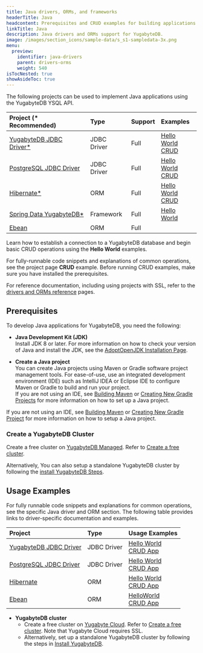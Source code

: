 ```yaml
---
title: Java drivers, ORMs, and frameworks
headerTitle: Java
headcontent: Prerequisites and CRUD examples for building applications in Java.
linkTitle: Java
description: Java drivers and ORMs support for YugabyteDB.
image: /images/section_icons/sample-data/s_s1-sampledata-3x.png
menu:
  preview:
    identifier: java-drivers
    parent: drivers-orms
    weight: 540
isTocNested: true
showAsideToc: true
---
```

The following projects can be used to implement Java applications using the YugabyteDB YSQL API.


| Project (* Recommended) | Type | Support | Examples |
| :------ | :--- | :------ | :------- |
| [YugabyteDB JDBC Driver*](yugabyte-jdbc) | JDBC Driver | Full | [Hello World](/preview/quick-start/build-apps/java/ysql-yb-jdbc) <br />[CRUD](yugabyte-jdbc) |
| [PostgreSQL JDBC Driver](/preview/reference/drivers/java/postgres-jdbc-reference/) | JDBC Driver | Full | [Hello World](/preview/quick-start/build-apps/java/ysql-jdbc) <br />[CRUD](postgres-jdbc)|
| [Hibernate*](hibernate) | ORM |  Full | [Hello World](/preview/quick-start/build-apps/java/ysql-hibernate) <br />[CRUD](hibernate/#working-with-domain-objects) |
| [Spring Data YugabyteDB*](/preview/integrations/spring-framework/sdyb/) | Framework |  Full | [Hello World](/preview/quick-start/build-apps/java/ysql-sdyb) |
| [Ebean](ebean) | ORM | Full |

Learn how to establish a connection to a YugabyteDB database and begin basic CRUD operations using the **Hello World** examples.

For fully-runnable code snippets and explanations of common operations, see the project page **CRUD** example. Before running CRUD examples, make sure you have installed the prerequisites.

For reference documentation, including using projects with SSL, refer to the [drivers and ORMs reference](../../reference/drivers/java/yugabyte-jdbc-reference/) pages.

## Prerequisites

To develop Java applications for YugabyteDB, you need the following:

- **Java Development Kit (JDK)**\
  Install JDK 8 or later. For more information on how to check your version of Java and install the JDK, see the [AdoptOpenJDK Installation Page](https://adoptopenjdk.net/installation.html).

- **Create a Java project**\
  You can create Java projects using Maven or Gradle software project management tools. For ease-of-use, use an integrated development environment (IDE) such as IntelliJ IDEA or Eclipse IDE to configure Maven or Gradle to build and run your project.\
  If you are not using an IDE, see [Building Maven](https://maven.apache.org/guides/development/guide-building-maven.html) or [Creating New Gradle Projects](https://docs.gradle.org/current/samples/sample_building_java_applications.html) for more information on how to set up a Java project.


If you are not using an IDE, see [Building Maven](https://maven.apache.org/guides/development/guide-building-maven.html) or [Creating New Gradle Project](https://docs.gradle.org/current/samples/sample_building_java_applications.html) for more information on how to setup a Java project.

### Create a YugabyteDB Cluster

Create a free cluster on [YugabyteDB Managed](https://www.yugabyte.com/cloud/). Refer to [Create a free cluster](../../yugabyte-cloud/cloud-basics/create-clusters-free/). 

Alternatively, You can also setup a standalone YugabyteDB cluster by following the [install YugabyteDB Steps](/preview/quick-start/install/macos).

## Usage Examples

For fully runnable code snippets and explanations for common operations, see the specific Java driver and ORM section. The following table provides links to driver-specific documentation and examples.

| Project | Type | Usage Examples |
| :------ | :--- | :------------- |
| [YugabyteDB JDBC Driver](/preview/reference/drivers/java/yugabyte-jdbc-reference/) | JDBC Driver | [Hello World](/preview/quick-start/build-apps/java/ysql-yb-jdbc) <br />[CRUD App](yugabyte-jdbc)
| [PostgreSQL JDBC Driver](/preview/reference/drivers/java/postgres-jdbc-reference/) | JDBC Driver | [Hello World](/preview/quick-start/build-apps/java/ysql-jdbc) <br />[CRUD App](postgres-jdbc)
| [Hibernate](hibernate) | ORM |  [Hello World](/preview/quick-start/build-apps/java/ysql-hibernate) <br />[CRUD App](hibernate/#working-with-domain-objects) |
| [Ebean](ebean)| ORM | [HelloWorld](/preview/quick-start/build-apps/java/ysql-ebeans) <br /> [CRUD App](ebean) |

- **YugabyteDB cluster**
  - Create a free cluster on [Yugabyte Cloud](https://www.yugabyte.com/cloud/). Refer to [Create a free cluster](../../yugabyte-cloud/cloud-basics/create-clusters-free/). Note that Yugabyte Cloud requires SSL.
  - Alternatively, set up a standalone YugabyteDB cluster by following the steps in [Install YugabyteDB](/preview/quick-start/install/macos).


<!-- ## Learn More

- Learn about configuring load balancing options present in YugabyteDB JDBC Driver in [YugabyteDB JDBC reference section](/preview/reference/drivers/java/yugabyte-jdbc-reference/#load-balancing).
- Learn how to [develop Spring Boot Applications using Spring Data YugabyteDB project](/preview/integrations/spring-framework/sdyb/). -->
